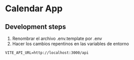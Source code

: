  # Calendar App



 ## Development steps

 1. Renombrar el archivo .env.template por .env
 2. Hacer los cambios repentinos en las variables de entorno


 ``
 VITE_API_URL=http://localhost:3000/api
 ``